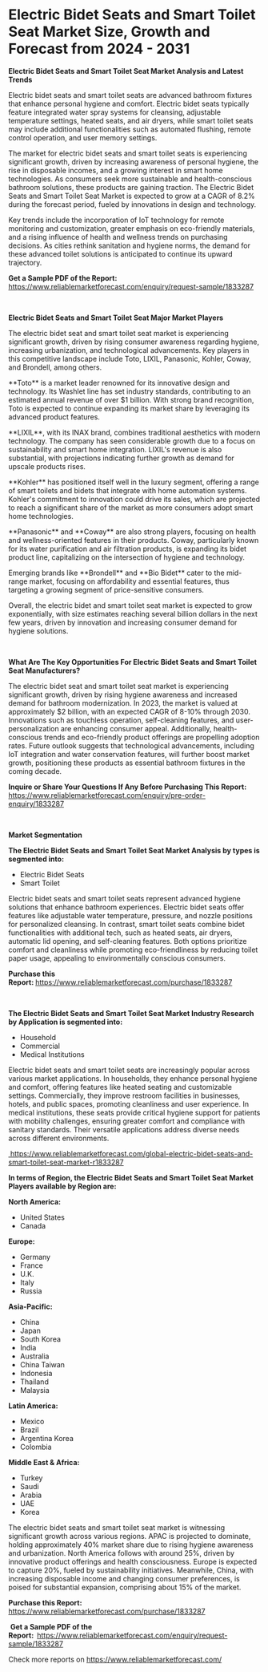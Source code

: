 <p><h1>Electric Bidet Seats and Smart Toilet Seat Market Size, Growth and Forecast from 2024 - 2031</h1></p><p><strong>Electric Bidet Seats and Smart Toilet Seat Market Analysis and Latest Trends</strong></p>
<p><p>Electric bidet seats and smart toilet seats are advanced bathroom fixtures that enhance personal hygiene and comfort. Electric bidet seats typically feature integrated water spray systems for cleansing, adjustable temperature settings, heated seats, and air dryers, while smart toilet seats may include additional functionalities such as automated flushing, remote control operation, and user memory settings. </p><p>The market for electric bidet seats and smart toilet seats is experiencing significant growth, driven by increasing awareness of personal hygiene, the rise in disposable incomes, and a growing interest in smart home technologies. As consumers seek more sustainable and health-conscious bathroom solutions, these products are gaining traction. The Electric Bidet Seats and Smart Toilet Seat Market is expected to grow at a CAGR of 8.2% during the forecast period, fueled by innovations in design and technology. </p><p>Key trends include the incorporation of IoT technology for remote monitoring and customization, greater emphasis on eco-friendly materials, and a rising influence of health and wellness trends on purchasing decisions. As cities rethink sanitation and hygiene norms, the demand for these advanced toilet solutions is anticipated to continue its upward trajectory.</p></p>
<p><strong>Get a Sample PDF of the Report:&nbsp;</strong> <a href="https://www.reliablemarketforecast.com/enquiry/request-sample/1833287?utm_campaign=1108&utm_medium=2&utm_source=Github&utm_content=ia&utm_term=01012025&utm_id=electric-bidet-seats-and-smart-toilet-seat">https://www.reliablemarketforecast.com/enquiry/request-sample/1833287</a></p>
<p>&nbsp;</p>
<p><strong>Electric Bidet Seats and Smart Toilet Seat Major Market Players</strong></p>
<p><p>The electric bidet seat and smart toilet seat market is experiencing significant growth, driven by rising consumer awareness regarding hygiene, increasing urbanization, and technological advancements. Key players in this competitive landscape include Toto, LIXIL, Panasonic, Kohler, Coway, and Brondell, among others.</p><p>**Toto** is a market leader renowned for its innovative design and technology. Its Washlet line has set industry standards, contributing to an estimated annual revenue of over $1 billion. With strong brand recognition, Toto is expected to continue expanding its market share by leveraging its advanced product features.</p><p>**LIXIL**, with its INAX brand, combines traditional aesthetics with modern technology. The company has seen considerable growth due to a focus on sustainability and smart home integration. LIXIL's revenue is also substantial, with projections indicating further growth as demand for upscale products rises.</p><p>**Kohler** has positioned itself well in the luxury segment, offering a range of smart toilets and bidets that integrate with home automation systems. Kohler's commitment to innovation could drive its sales, which are projected to reach a significant share of the market as more consumers adopt smart home technologies.</p><p>**Panasonic** and **Coway** are also strong players, focusing on health and wellness-oriented features in their products. Coway, particularly known for its water purification and air filtration products, is expanding its bidet product line, capitalizing on the intersection of hygiene and technology.</p><p>Emerging brands like **Brondell** and **Bio Bidet** cater to the mid-range market, focusing on affordability and essential features, thus targeting a growing segment of price-sensitive consumers.</p><p>Overall, the electric bidet and smart toilet seat market is expected to grow exponentially, with size estimates reaching several billion dollars in the next few years, driven by innovation and increasing consumer demand for hygiene solutions.</p></p>
<p>&nbsp;</p>
<p><strong>What Are The Key Opportunities For Electric Bidet Seats and Smart Toilet Seat Manufacturers?</strong></p>
<p><p>The electric bidet seat and smart toilet seat market is experiencing significant growth, driven by rising hygiene awareness and increased demand for bathroom modernization. In 2023, the market is valued at approximately $2 billion, with an expected CAGR of 8-10% through 2030. Innovations such as touchless operation, self-cleaning features, and user-personalization are enhancing consumer appeal. Additionally, health-conscious trends and eco-friendly product offerings are propelling adoption rates. Future outlook suggests that technological advancements, including IoT integration and water conservation features, will further boost market growth, positioning these products as essential bathroom fixtures in the coming decade.</p></p>
<p><strong>Inquire or Share Your Questions If Any Before Purchasing This Report:</strong> <a href="https://www.reliablemarketforecast.com/enquiry/pre-order-enquiry/1833287?utm_campaign=1108&utm_medium=2&utm_source=Github&utm_content=ia&utm_term=01012025&utm_id=electric-bidet-seats-and-smart-toilet-seat">https://www.reliablemarketforecast.com/enquiry/pre-order-enquiry/1833287</a></p>
<p>&nbsp;</p>
<p><strong>Market Segmentation</strong></p>
<p><strong>The Electric Bidet Seats and Smart Toilet Seat Market Analysis by types is segmented into:</strong></p>
<p><ul><li>Electric Bidet Seats</li><li>Smart Toilet</li></ul></p>
<p><p>Electric bidet seats and smart toilet seats represent advanced hygiene solutions that enhance bathroom experiences. Electric bidet seats offer features like adjustable water temperature, pressure, and nozzle positions for personalized cleansing. In contrast, smart toilet seats combine bidet functionalities with additional tech, such as heated seats, air dryers, automatic lid opening, and self-cleaning features. Both options prioritize comfort and cleanliness while promoting eco-friendliness by reducing toilet paper usage, appealing to environmentally conscious consumers.</p></p>
<p><strong>Purchase this Report:&nbsp;</strong><a href="https://www.reliablemarketforecast.com/purchase/1833287?utm_campaign=1108&utm_medium=2&utm_source=Github&utm_content=ia&utm_term=01012025&utm_id=electric-bidet-seats-and-smart-toilet-seat">https://www.reliablemarketforecast.com/purchase/1833287</a></p>
<p>&nbsp;</p>
<p><strong>The Electric Bidet Seats and Smart Toilet Seat Market Industry Research by Application is segmented into:</strong></p>
<p><ul><li>Household</li><li>Commercial</li><li>Medical Institutions</li></ul></p>
<p><p>Electric bidet seats and smart toilet seats are increasingly popular across various market applications. In households, they enhance personal hygiene and comfort, offering features like heated seating and customizable settings. Commercially, they improve restroom facilities in businesses, hotels, and public spaces, promoting cleanliness and user experience. In medical institutions, these seats provide critical hygiene support for patients with mobility challenges, ensuring greater comfort and compliance with sanitary standards. Their versatile applications address diverse needs across different environments.</p></p>
<p><a href="https://www.reliablemarketforecast.com/global-electric-bidet-seats-and-smart-toilet-seat-market-r1833287?utm_campaign=1108&utm_medium=2&utm_source=Github&utm_content=ia&utm_term=01012025&utm_id=electric-bidet-seats-and-smart-toilet-seat">&nbsp;https://www.reliablemarketforecast.com/global-electric-bidet-seats-and-smart-toilet-seat-market-r1833287</a></p>
<p><strong>In terms of Region, the Electric Bidet Seats and Smart Toilet Seat Market Players available by Region are:</strong></p>
<p>
    <p> <strong> North America: </strong>
        <ul>
            <li>United States</li>
            <li>Canada</li>
        </ul>
        </p> 
    <p> <strong> Europe: </strong>
        <ul>
            <li>Germany</li>
            <li>France</li>
            <li>U.K.</li>
            <li>Italy</li>
            <li>Russia</li>
        </ul>
        </p> 
    <p> <strong> Asia-Pacific: </strong>
        <ul>
            <li>China</li>
            <li>Japan</li>
            <li>South Korea</li>
            <li>India</li>
            <li>Australia</li>
            <li>China Taiwan</li>
            <li>Indonesia</li>
            <li>Thailand</li>
            <li>Malaysia</li>
        </ul>
        </p> 
    <p> <strong> Latin America: </strong>
        <ul>
            <li>Mexico</li>
            <li>Brazil</li>
            <li>Argentina Korea</li>
            <li>Colombia</li>
        </ul>
        </p> 
    <p> <strong> Middle East & Africa: </strong>
        <ul>
            <li>Turkey</li>
            <li>Saudi</li>
            <li>Arabia</li>
            <li>UAE</li>
            <li>Korea</li>
        </ul>
    </p>
    </p>
<p><p>The electric bidet seats and smart toilet seat market is witnessing significant growth across various regions. APAC is projected to dominate, holding approximately 40% market share due to rising hygiene awareness and urbanization. North America follows with around 25%, driven by innovative product offerings and health consciousness. Europe is expected to capture 20%, fueled by sustainability initiatives. Meanwhile, China, with increasing disposable income and changing consumer preferences, is poised for substantial expansion, comprising about 15% of the market.</p></p>
<p><strong>Purchase this Report: </strong><a href="https://www.reliablemarketforecast.com/purchase/1833287?utm_campaign=1108&utm_medium=2&utm_source=Github&utm_content=ia&utm_term=01012025&utm_id=electric-bidet-seats-and-smart-toilet-seat">https://www.reliablemarketforecast.com/purchase/1833287</a></p>
<p>&nbsp;<strong>Get a Sample PDF of the Report:&nbsp;&nbsp;</strong><a href="https://www.reliablemarketforecast.com/enquiry/request-sample/1833287?utm_campaign=1108&utm_medium=2&utm_source=Github&utm_content=ia&utm_term=01012025&utm_id=electric-bidet-seats-and-smart-toilet-seat">https://www.reliablemarketforecast.com/enquiry/request-sample/1833287</a></p>
<p><strong></strong></p>
<p>Check more reports on <a href="https://www.reliablemarketforecast.com/?utm_campaign=1108&utm_medium=2&utm_source=Github&utm_content=ia&utm_term=01012025&utm_id=electric-bidet-seats-and-smart-toilet-seat">https://www.reliablemarketforecast.com/</a></p>